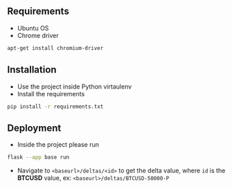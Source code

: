 ## Requirements
- Ubuntu OS
- Chrome driver
```bash
apt-get install chromium-driver
```

## Installation
- Use the project inside Python virtaulenv
- Install the requirements

```bash
pip install -r requirements.txt
```

## Deployment
- Inside the project please run

```bash
flask --app base run
```

- Navigate to `<baseurl>/deltas/<id>` to get the delta value, where `id` is the **BTCUSD** value, ex: `<baseurl>/deltas/BTCUSD-50000-P`
